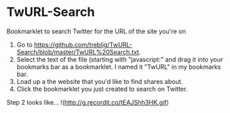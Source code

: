 TwURL-Search
============

Bookmarklet to search Twitter for the URL of the site you&#39;re on

1. Go to https://github.com/treblig/TwURL-Search/blob/master/TwURL%20Search.txt.
2. Select the text of the file (starting with "javascript:" and drag it into your bookmarks bar as a bookmarklet. I named it "TwURL" in my bookmarks bar.
3. Load up a the website that you'd like to find shares about.
4. Click the bookmarklet you just created to search on Twitter.

Step 2 looks like...
!(http://g.recordit.co/tEAJShh3HK.gif)
